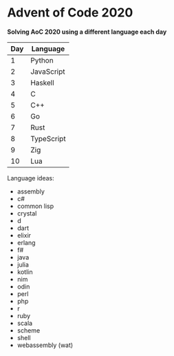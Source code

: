 # Advent of Code 2020

**Solving AoC 2020 using a different language each day**

| Day | Language   |
|-----|------------|
| 1   | Python     |
| 2   | JavaScript |
| 3   | Haskell    |
| 4   | C          |
| 5   | C++        |
| 6   | Go         |
| 7   | Rust       |
| 8   | TypeScript |
| 9   | Zig        |
| 10  | Lua        |

Language ideas:

* assembly
* c#
* common lisp
* crystal
* d
* dart
* elixir
* erlang
* f#
* java
* julia
* kotlin
* nim
* odin
* perl
* php
* r
* ruby
* scala
* scheme
* shell
* webassembly (wat)
